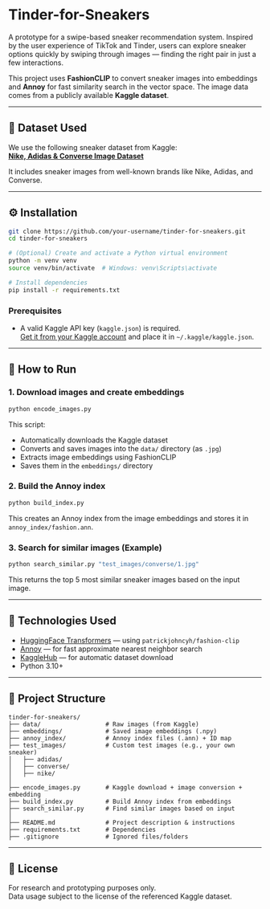 # Tinder-for-Sneakers

A prototype for a swipe-based sneaker recommendation system. Inspired by the user experience of TikTok and Tinder, users can explore sneaker options quickly by swiping through images — finding the right pair in just a few interactions.

This project uses **FashionCLIP** to convert sneaker images into embeddings and **Annoy** for fast similarity search in the vector space. The image data comes from a publicly available **Kaggle dataset**.

---

## 📁 Dataset Used

We use the following sneaker dataset from Kaggle:  
**[Nike, Adidas & Converse Image Dataset](https://www.kaggle.com/datasets/die9origephit/nike-adidas-and-converse-imaged)**

It includes sneaker images from well-known brands like Nike, Adidas, and Converse.

---

## ⚙️ Installation

```bash
git clone https://github.com/your-username/tinder-for-sneakers.git
cd tinder-for-sneakers
```

```bash
# (Optional) Create and activate a Python virtual environment
python -m venv venv
source venv/bin/activate  # Windows: venv\Scripts\activate
```

```bash
# Install dependencies
pip install -r requirements.txt
```

### Prerequisites

- A valid Kaggle API key (`kaggle.json`) is required.  
  [Get it from your Kaggle account](https://www.kaggle.com/account) and place it in `~/.kaggle/kaggle.json`.

---

## 🚀 How to Run

### 1. Download images and create embeddings

```bash
python encode_images.py
```

This script:
- Automatically downloads the Kaggle dataset
- Converts and saves images into the `data/` directory (as `.jpg`)
- Extracts image embeddings using FashionCLIP
- Saves them in the `embeddings/` directory

### 2. Build the Annoy index

```bash
python build_index.py
```

This creates an Annoy index from the image embeddings and stores it in `annoy_index/fashion.ann`.

### 3. Search for similar images (Example)

```bash
python search_similar.py "test_images/converse/1.jpg"
```

This returns the top 5 most similar sneaker images based on the input image.

---

## 🧠 Technologies Used

- [HuggingFace Transformers](https://huggingface.co) — using `patrickjohncyh/fashion-clip`
- [Annoy](https://github.com/spotify/annoy) — for fast approximate nearest neighbor search
- [KaggleHub](https://github.com/ishant1609/KaggleHub) — for automatic dataset download
- Python 3.10+

---

## 📂 Project Structure

```
tinder-for-sneakers/
├── data/                  # Raw images (from Kaggle)
├── embeddings/            # Saved image embeddings (.npy)
├── annoy_index/           # Annoy index files (.ann) + ID map
├── test_images/           # Custom test images (e.g., your own sneaker)
│   ├── adidas/
│   ├── converse/
│   ├── nike/
│ 
├── encode_images.py       # Kaggle download + image conversion + embedding
├── build_index.py         # Build Annoy index from embeddings
├── search_similar.py      # Find similar images based on input
│
├── README.md              # Project description & instructions
├── requirements.txt       # Dependencies
├── .gitignore             # Ignored files/folders
```

---

## 📄 License

For research and prototyping purposes only.  
Data usage subject to the license of the referenced Kaggle dataset.

